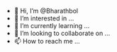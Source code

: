 - 👋 Hi, I’m @Bharathbol
- 👀 I’m interested in ...
- 🌱 I’m currently learning ...
- 💞️ I’m looking to collaborate on ...
- 📫 How to reach me ...

<!---
Bharathbol/Bharathbol is a ✨ special ✨ repository because its `README.md` (this file) appears on your GitHub profile.
You can click the Preview link to take a look at your changes.
--->

